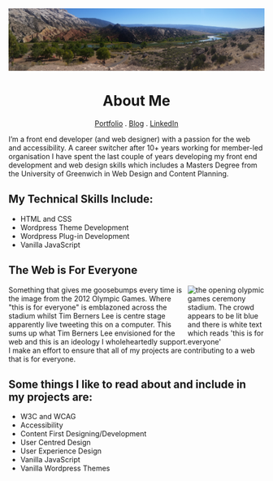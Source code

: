 <picture>
  <img alt="a landscape with a mixture of arid land and some very green trees. I very blue stream runs horizontally across the scene and in the background there are several hills and mountains" src="banner.jpg">
</picture>
<h1 align="center">About Me</h1>
<p align="center"><a href="https://adelei.co.uk/">Portfolio</a> . <a href="https://adelei.co.uk/journal/">Blog</a> . <a href="https://www.linkedin.com/in/nicola-adele-simmonds/)">LinkedIn</a></p>


I’m a front end developer (and web designer) with a passion for the web and accessibility. A career switcher after 10+ years working for member-led organisation I have spent the last couple of years developing my front end development and web design skills which includes a Masters Degree from the University of Greenwich in Web Design and Content Planning.

## My Technical Skills Include:
- HTML and CSS
- Wordpress Theme Development
- Wordpress Plug-in Development
- Vanilla JavaScript

## The Web is For Everyone
<picture>
  <img align="right" alt="the opening olypmic games ceremony stadium. The crowd appears to be lit blue and there is white text which reads 'this is for everyone' " width="30%" src="https://i.guim.co.uk/img/media/25735967b79b684a313445f010fb20af48dde538/0_80_2600_1560/master/2600.jpg?width=880&dpr=2&s=none">
</picture>
Something that gives me goosebumps every time is the image from the 2012 Olympic Games. Where "this is for everyone" is emblazoned across the stadium whilst Tim Berners Lee is centre stage apparently live tweeting this on a computer. This sums up what Tim Berners Lee envisioned for the web and this is an ideology I wholeheartedly support. I make an effort to ensure that all of my projects are contributing to a web that is for everyone.

## Some things I like to read about and include in my projects are:
- W3C and WCAG
- Accessibility
- Content First Designing/Development
- User Centred Design
- User Experience Design
- Vanilla JavaScript
- Vanilla Wordpress Themes


